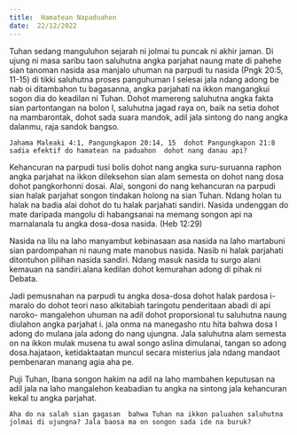 ```yaml
---
title:  Hamatean Napaduahon
date:  22/12/2022
---
```


Tuhan sedang  manguluhon sejarah ni jolmai tu puncak ni akhir jaman. Di ujung ni masa saribu taon saluhutna angka parjahat naung mate di pahehe sian tanoman nasida asa manjalo uhuman na parpudi tu nasida (Pngk 20:5, 11-15) di tikki saluhutna proses panguhuman I selesai jala ndang adong be nab oi ditambahon tu bagasanna, angka parjahati na ikkon mangangkui sogon dia do keadilan ni Tuhan. Dohot mamereng saluhutna angka fakta sian partontangan na bolon I, saluhutna jagad raya on, baik na setia dohot na mambarontak, dohot sada suara mandok, adil jala sintong do nang angka dalanmu, raja sandok bangso.

`Jahama Maleaki 4:1, Pangungkapon 20:14, 15  dohot Pangungkapon 21:8 sadia efektif do hamatean na paduahon  dohot nang danau api?`

Kehancuran na parpudi tusi bolis dohot nang angka suru-suruanna raphon  angka parjahat na ikkon dileksehon sian alam semesta on dohot nang  dosa dohot pangkorhonni dosai. Alai, songoni do nang kehancuran na parpudi sian halak parjahat  songon tindakan holong na sian Tuhan. Ndang holan tu halak na badia alai dohot do tu halak parjahati sandiri. Nasida undenggan do mate daripada mangolu di habangsanai na memang songon api na marnalanala tu angka dosa-dosa nasida. (Heb 12:29)

Nasida na lilu na laho manyambut kebinasaan asa nasida na laho martabuni sian pardompahan ni naung mate manobus nasida. Nasib ni  halak parjahati ditontuhon pilihan nasida sandiri. Ndang masuk nasida tu surgo alani kemauan na sandiri.alana kedilan dohot kemurahan adong di pihak ni Debata.

Jadi pemusnahan na parpudi tu angka dosa-dosa dohot halak pardosa i-maralo do dohot teori naso alkitabiah taringotu penderitaan abadi di api naroko- mangalehon uhuman na adil dohot proporsional tu saluhutna naung diulahon angka parjahat i. jala onma na manegasho ntu hita bahwa dosa I adong do mulana jala adong do nang ujungna. Jala saluhutna alam semesta on na ikkon mulak musena tu awal songo aslina dimulanai, tangan so adong dosa.hajataon, ketidaktaatan muncul secara misterius jala ndang mandaot pembenaran manang agia aha pe.

Puji Tuhan, Ibana songon hakim na adil na laho mambahen keputusan na adil jala na laho mangalehon keabadian tu angka na sintong jala kehancuran kekal tu angka parjahat.

`Aha do na salah sian gagasan  bahwa Tuhan na ikkon paluahon saluhutna jolmai di ujungna? Jala baosa ma on songon sada ide na buruk?`
